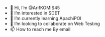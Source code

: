 - 👋 Hi, I’m @ArifKOMIS45
- 👀 I’m interested in SDET
- 🌱 I’m currently learning ApachiPOI
- 💞️ I’m looking to collaborate on Web Testıng
- 📫 How to reach me By email

<!---
ArifKOMIS45/ArifKOMIS45 is a ✨ special ✨ repository because its `README.md` (this file) appears on your GitHub profile.
You can click the Preview link to take a look at your changes.
--->
